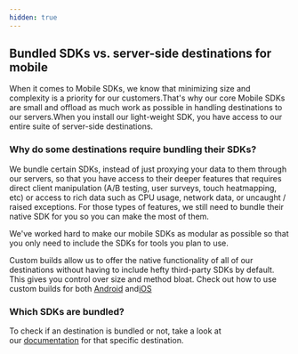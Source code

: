 ```yaml
---
hidden: true
---
```

## Bundled SDKs vs. server-side destinations for mobile

When it comes to Mobile SDKs, we know that minimizing size and complexity is a priority for our customers.That's why our core Mobile SDKs are small and offload as much work as possible in handling destinations to our servers.When you install our light-weight SDK, you have access to our entire suite of server-side destinations.

### Why do some destinations require bundling their SDKs?

We bundle certain SDKs, instead of just proxying your data to them through our servers, so that you have access to their deeper features that requires direct client manipulation (A/B testing, user surveys, touch heatmapping, etc) or access to rich data such as CPU usage, network data, or uncaught / raised exceptions. For those types of features, we still need to bundle their native SDK for you so you can make the most of them.

We've worked hard to make our mobile SDKs as modular as possible so that you only need to include the SDKs for tools you plan to use.

Custom builds allow us to offer the native functionality of all of our destinations without having to include hefty third-party SDKs by default. This gives you control over size and method bloat. Check out how to use custom builds for both [Android](/docs/connections/sources/catalog/libraries/mobile/android/quickstart/#step-1-install-the-sdk) and[iOS](/docs/tutorials/quickstart-ios/#step-1-install-the-sdk)

### Which SDKs are bundled?

To check if an destination is bundled or not, take a look at our [documentation](docs/connections/destinations/) for that specific destination. 